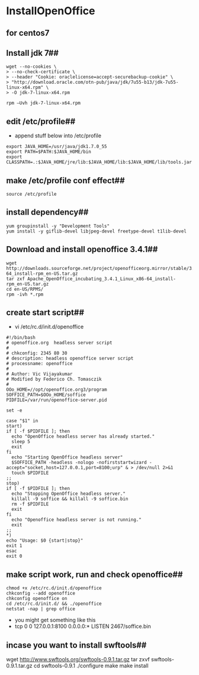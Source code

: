 # InstallOpenOffice
## for centos7

## Install jdk 7##
```shell
wget --no-cookies \
> --no-check-certificate \
> --header "Cookie: oraclelicense=accept-securebackup-cookie" \
> "http://download.oracle.com/otn-pub/java/jdk/7u55-b13/jdk-7u55-linux-x64.rpm" \
> -O jdk-7-linux-x64.rpm

rpm –Uvh jdk-7-linux-x64.rpm
```

## edit /etc/profile##
* append stuff below into /etc/profile
```
export JAVA_HOME=/usr/java/jdk1.7.0_55
export PATH=$PATH:$JAVA_HOME/bin
export CLASSPATH=.:$JAVA_HOME/jre/lib:$JAVA_HOME/lib:$JAVA_HOME/lib/tools.jar
```

## make /etc/profile conf effect##
```shell
source /etc/profile
```

## install dependency##
```shell
yum groupinstall -y "Development Tools"
yum install -y giflib-devel libjpeg-devel freetype-devel t1lib-devel
```

## Download and install openoffice 3.4.1##
```shell
wget http://downloads.sourceforge.net/project/openofficeorg.mirror/stable/3.4.1/Apache_OpenOffice_incubating_3.4.1_Linux_x86-64_install-rpm_en-US.tar.gz
tar zxf Apache_OpenOffice_incubating_3.4.1_Linux_x86-64_install-rpm_en-US.tar.gz
cd en-US/RPMS/
rpm -ivh *.rpm
```

## create start script##
* vi /etc/rc.d/init.d/openoffice
```shell
#!/bin/bash
# openoffice.org  headless server script
#
# chkconfig: 2345 80 30
# description: headless openoffice server script
# processname: openoffice
# 
# Author: Vic Vijayakumar
# Modified by Federico Ch. Tomasczik
#
OOo_HOME=//opt/openoffice.org3/program
SOFFICE_PATH=$OOo_HOME/soffice
PIDFILE=/var/run/openoffice-server.pid

set -e

case "$1" in
start)
if [ -f $PIDFILE ]; then
  echo "OpenOffice headless server has already started."
  sleep 5
  exit
fi
  echo "Starting OpenOffice headless server"
  $SOFFICE_PATH -headless -nologo -nofirststartwizard -accept="socket,host=127.0.0.1,port=8100;urp" & > /dev/null 2>&1
  touch $PIDFILE
;;
stop)
if [ -f $PIDFILE ]; then
  echo "Stopping OpenOffice headless server."
  killall -9 soffice && killall -9 soffice.bin
  rm -f $PIDFILE
  exit
fi
  echo "Openoffice headless server is not running."
  exit
;;
*)
echo "Usage: $0 {start|stop}"
exit 1
esac
exit 0
```

## make script work, run and check openoffice##
```shell
chmod +x /etc/rc.d/init.d/openoffice
chkconfig --add openoffice
chkconfig openoffice on
cd /etc/rc.d/init.d/ && ./openoffice
netstat -nap | grep office
```
* you might get something like this
* tcp        0      0 127.0.0.1:8100          0.0.0.0:*  LISTEN     2467/soffice.bin 


## incase you want to install swftools##
wget http://www.swftools.org/swftools-0.9.1.tar.gz
tar zxvf swftools-0.9.1.tar.gz
cd swftools-0.9.1
./configure
make
make install
